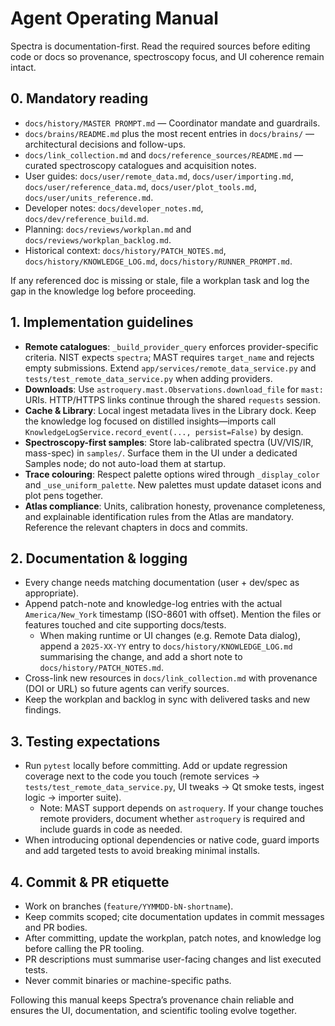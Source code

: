 # Agent Operating Manual

Spectra is documentation-first. Read the required sources before editing code or
docs so provenance, spectroscopy focus, and UI coherence remain intact.

## 0. Mandatory reading

- `docs/history/MASTER PROMPT.md` — Coordinator mandate and guardrails.
- `docs/brains/README.md` plus the most recent entries in `docs/brains/` —
  architectural decisions and follow-ups.
- `docs/link_collection.md` and `docs/reference_sources/README.md` — curated
  spectroscopy catalogues and acquisition notes.
- User guides: `docs/user/remote_data.md`, `docs/user/importing.md`,
  `docs/user/reference_data.md`, `docs/user/plot_tools.md`, `docs/user/units_reference.md`.
- Developer notes: `docs/developer_notes.md`, `docs/dev/reference_build.md`.
- Planning: `docs/reviews/workplan.md` and `docs/reviews/workplan_backlog.md`.
- Historical context: `docs/history/PATCH_NOTES.md`,
  `docs/history/KNOWLEDGE_LOG.md`, `docs/history/RUNNER_PROMPT.md`.

If any referenced doc is missing or stale, file a workplan task and log the gap
in the knowledge log before proceeding.

## 1. Implementation guidelines

- **Remote catalogues**: `_build_provider_query` enforces provider-specific
  criteria. NIST expects `spectra`; MAST requires `target_name` and rejects empty
  submissions. Extend `app/services/remote_data_service.py` and
  `tests/test_remote_data_service.py` when adding providers.
- **Downloads**: Use `astroquery.mast.Observations.download_file` for `mast:`
  URIs. HTTP/HTTPS links continue through the shared `requests` session.
- **Cache & Library**: Local ingest metadata lives in the Library dock. Keep the
  knowledge log focused on distilled insights—imports call
  `KnowledgeLogService.record_event(..., persist=False)` by design.
- **Spectroscopy-first samples**: Store lab-calibrated spectra (UV/VIS/IR,
  mass-spec) in `samples/`. Surface them in the UI under a dedicated Samples
  node; do not auto-load them at startup.
- **Trace colouring**: Respect palette options wired through `_display_color`
  and `_use_uniform_palette`. New palettes must update dataset icons and plot
  pens together.
- **Atlas compliance**: Units, calibration honesty, provenance completeness, and
  explainable identification rules from the Atlas are mandatory. Reference the
  relevant chapters in docs and commits.

## 2. Documentation & logging

- Every change needs matching documentation (user + dev/spec as appropriate).
- Append patch-note and knowledge-log entries with the actual
  `America/New_York` timestamp (ISO-8601 with offset). Mention the files or
  features touched and cite supporting docs/tests.
  - When making runtime or UI changes (e.g. Remote Data dialog), append a
    `2025-XX-YY` entry to `docs/history/KNOWLEDGE_LOG.md` summarising the
    change, and add a short note to `docs/history/PATCH_NOTES.md`.
- Cross-link new resources in `docs/link_collection.md` with provenance (DOI or
  URL) so future agents can verify sources.
- Keep the workplan and backlog in sync with delivered tasks and new findings.

## 3. Testing expectations

- Run `pytest` locally before committing. Add or update regression coverage next
  to the code you touch (remote services → `tests/test_remote_data_service.py`,
  UI tweaks → Qt smoke tests, ingest logic → importer suite).
  - Note: MAST support depends on `astroquery`. If your change touches remote
    providers, document whether `astroquery` is required and include guards in
    code as needed.
- When introducing optional dependencies or native code, guard imports and add
  targeted tests to avoid breaking minimal installs.

## 4. Commit & PR etiquette

- Work on branches (`feature/YYMMDD-bN-shortname`).
- Keep commits scoped; cite documentation updates in commit messages and PR
  bodies.
- After committing, update the workplan, patch notes, and knowledge log before
  calling the PR tooling.
- PR descriptions must summarise user-facing changes and list executed tests.
- Never commit binaries or machine-specific paths.

Following this manual keeps Spectra’s provenance chain reliable and ensures the
UI, documentation, and scientific tooling evolve together.
